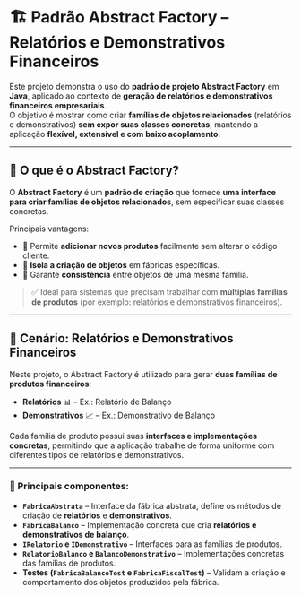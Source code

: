# 🏗️ Padrão Abstract Factory – Relatórios e Demonstrativos Financeiros

Este projeto demonstra o uso do **padrão de projeto Abstract Factory** em **Java**, aplicado ao contexto de **geração de relatórios e demonstrativos financeiros empresariais**.  
O objetivo é mostrar como criar **famílias de objetos relacionados** (relatórios e demonstrativos) **sem expor suas classes concretas**, mantendo a aplicação **flexível, extensível e com baixo acoplamento**.

---

## 📝 O que é o Abstract Factory?

O **Abstract Factory** é um **padrão de criação** que fornece **uma interface para criar famílias de objetos relacionados**, sem especificar suas classes concretas.  

Principais vantagens:
- 🔹 Permite **adicionar novos produtos** facilmente sem alterar o código cliente.
- 🔹 **Isola a criação de objetos** em fábricas específicas.
- 🔹 Garante **consistência** entre objetos de uma mesma família.

> ✅ Ideal para sistemas que precisam trabalhar com **múltiplas famílias de produtos** (por exemplo: relatórios e demonstrativos financeiros).

---

## 💼 Cenário: Relatórios e Demonstrativos Financeiros

Neste projeto, o Abstract Factory é utilizado para gerar **duas famílias de produtos financeiros**:

- **Relatórios** 📊 – Ex.: Relatório de Balanço
- **Demonstrativos** 📈 – Ex.: Demonstrativo de Balanço

Cada família de produto possui suas **interfaces e implementações concretas**, permitindo que a aplicação trabalhe de forma uniforme com diferentes tipos de relatórios e demonstrativos.

---


### 🔑 Principais componentes:
- **`FabricaAbstrata`** – Interface da fábrica abstrata, define os métodos de criação de **relatórios** e **demonstrativos**.
- **`FabricaBalanco`** – Implementação concreta que cria **relatórios e demonstrativos de balanço**.
- **`IRelatorio` e `IDemonstrativo`** – Interfaces para as famílias de produtos.
- **`RelatorioBalanco` e `BalancoDemonstrativo`** – Implementações concretas das famílias de produtos.
- **Testes (`FabricaBalancoTest` e `FabricaFiscalTest`)** – Validam a criação e comportamento dos objetos produzidos pela fábrica.
